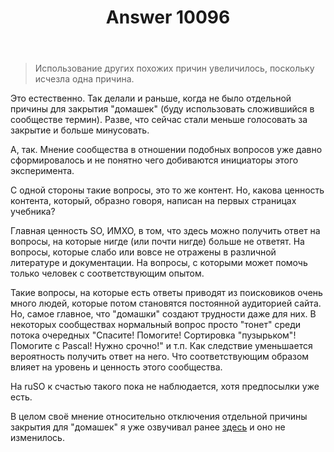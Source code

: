 ﻿---
title: "Answer 10096"
se.owner.user_id: 189348
se.owner.display_name: "Streletz"
se.owner.link: "https://ru.meta.stackoverflow.com/users/189348/streletz"
se.answer_id: 10096
se.question_id: 10013
se.post_type: answer
se.is_accepted: False
---
<blockquote>
  <p>Использование других похожих причин увеличилось, поскольку исчезла
  одна причина.</p>
</blockquote>

<p>Это естественно. Так делали и раньше, когда не было отдельной причины для закрытия "домашек" (буду использовать сложившийся в сообществе термин). Разве, что сейчас стали меньше голосовать за закрытие и больше минусовать.</p>

<p>А, так. Мнение сообщества в отношении подобных вопросов уже давно сформировалось и не понятно чего добиваются инициаторы этого эксперимента.</p>

<p>С одной стороны такие вопросы, это то же контент. Но, какова ценность контента, который, образно говоря, написан на первых страницах учебника? </p>

<p>Главная ценность SO, ИМХО, в том, что здесь можно получить ответ на вопросы, на которые нигде (или почти нигде) больше не ответят. На вопросы, которые слабо или вовсе не отражены в различной литературе и документации. На вопросы, с которыми может помочь только человек с соответствующим опытом.</p>

<p>Такие вопросы, на которые есть ответы приводят из поисковиков очень много людей, которые потом становятся постоянной аудиторией сайта. Но, самое главное, что "домашки" создают трудности даже для них. В некоторых сообществах нормальный вопрос просто "тонет" среди потока очередных "Спасите! Помогите! Сортировка "пузырьком"! Помогите с Pascal! Нужно срочно!" и т.п. Как следствие уменьшается вероятность получить ответ на него. Что соответствующим образом влияет на уровень и ценность этого сообщества.</p>

<p>На ruSO к счастью такого пока не наблюдается, хотя предпосылки уже есть.</p>

<p>В целом своё мнение относительно отключения отдельной причины закрытия для "домашек" я уже озвучивал ранее <a href="https://ru.meta.stackoverflow.com/questions/9743/%D0%9E%D1%82%D0%BA%D0%BB%D1%8E%D1%87%D0%B5%D0%BD%D0%B8%D0%B5-%D0%BF%D1%80%D0%B8%D1%87%D0%B8%D0%BD%D1%8B-%D0%B7%D0%B0%D0%BA%D1%80%D1%8B%D1%82%D0%B8%D1%8F-%D0%B2%D0%BE%D0%BF%D1%80%D0%BE%D1%81%D0%BE%D0%B2-%D1%83%D1%87%D0%B5%D0%B1%D0%BD%D1%8B%D0%B5-%D0%B7%D0%B0%D0%B4%D0%B0%D0%BD%D0%B8%D1%8F/9757#9757">здесь</a> и оно не изменилось.</p>
